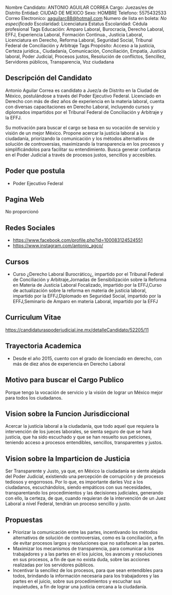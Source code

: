 Nombre Candidato: ANTONIO AGUILAR CORREA
Cargo: Juezas/es de Distrito
Entidad: CIUDAD DE MEXICO
Sexo: HOMBRE
Telefono: 5575432533
Correo Electronico: aaguilarc88@hotmail.com
Numero de lista en boleta: *No especificado*
Escolaridad: Licenciatura
Estatus Escolaridad: Cédula profesional
Tags Educación: Amparo Laboral, Burocracia, Derecho Laboral, EFFJ, Experiencia Laboral, Formación Continua., Justicia Laboral, Licenciatura en Derecho, Reforma Laboral, Seguridad Social, Tribunal Federal de Conciliación y Arbitraje
Tags Propósito: Acceso a la justicia, Certeza jurídica., Ciudadanía, Comunicación, Conciliación, Empatía, Justicia laboral, Poder Judicial, Procesos justos, Resolución de conflictos, Sencillez, Servidores públicos, Transparencia, Voz ciudadana


## Descripción del Candidato 

Antonio Aguilar Correa es candidato a Juez/a de Distrito en la Ciudad de México, postulándose a través del Poder Ejecutivo Federal. Licenciado en Derecho con más de diez años de experiencia en la materia laboral, cuenta con diversas capacitaciones en Derecho Laboral, incluyendo cursos y diplomados impartidos por el Tribunal Federal de Conciliación y Arbitraje y la EFFJ.

Su motivación para buscar el cargo se basa en su vocación de servicio y visión de un mejor México. Propone acercar la justicia laboral a la ciudadanía, priorizando la comunicación y los métodos alternativos de solución de controversias, maximizando la transparencia en los procesos y simplificándolos para facilitar su entendimiento. Busca generar confianza en el Poder Judicial a través de procesos justos, sencillos y accesibles.


## Poder que postula

- Poder Ejecutivo Federal


## Pagina Web

No proporcionó


## Redes Sociales

- https://www.facebook.com/profile.php?id=100083124524551
- https://www.instagram.com/antonio_agco/


## Cursos

- Curso ¿Derecho Laboral Burocrático¿, impartido por el Tribunal Federal de Conciliación y Arbitraje,Jornadas de Sensibilización sobre la Reforma en Materia de Justicia Laboral Focalizado, impartido por la EFFJ,Curso de actualización sobre la reforma en materia de justicia laboral, impartido por la EFFJ,Diplomado en Seguridad Social, impartido por la EFFJ,Seminario de Amparo en materia Laboral, impartido por la EFFJ


## Curriculum Vitae

https://candidaturaspoderjudicial.ine.mx/detalleCandidato/52205/11


## Trayectoria Academica

- Desde el año 2015, cuento con el grado de licenciado en derecho, con más de diez años de experiencia en Derecho Laboral


## Motivo para buscar el Cargo Publico

Porque tengo la vocación de servicio y la visión de lograr un México mejor para todos los ciudadanos.


## Vision sobre la Funcion Jurisdiccional

Acercar la justicia laboral a la ciudadanía, que todo aquel que requiera la intervención de los jueces laborales, se sienta seguro de que se hará justicia, que ha sido escuchado y que se han resuelto sus peticiones, teniendo acceso a procesos entendibles, sencillos, transparentes y justos.


## Vision sobre la Imparticion de Justicia

Ser Transparente y Justo, ya que, en México la ciudadanía se siente alejada del Poder Judicial, existiendo una percepción de corrupción y de procesos tediosos y engorrosos. Por lo que, es importante darles Voz a los ciudadanos, escuchándolos, siendo empáticos con sus necesidades, transparentando los procedimientos y las decisiones judiciales, generando con ello, la certeza, de que, cuando requieran de la intervención de un Juez Laboral a nivel Federal, tendrán un proceso sencillo y justo.


## Propuestas

- Priorizar la comunicación entre las partes, incentivando los métodos alternativos de solución de controversias, como es la conciliación, a fin de evitar procesos largos y resoluciones que no satisfacen a las partes.
- Maximizar los mecanismos de transparencia, para comunicar a los trabajadores y a las partes en el los juicios, los avances y resoluciones en sus procesos, a fin de que no exista duda, sobre las acciones realizadas por los servidores públicos.
- Incentivar la sencillez de los procesos, para que sean entendibles para todos, brindando la información necesaria para los trabajadores y las partes en el juicio, sobre sus procedimientos y escuchar sus inquietudes, a fin de lograr una justicia cercana a la ciudadanía.

